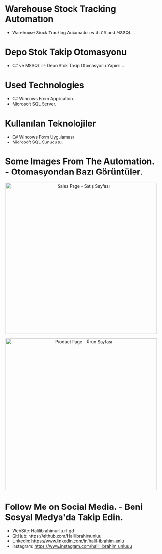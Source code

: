 # Warehouse Stock Tracking Automation
* Warehouse Stock Tracking Automation with C# and MSSQL...
# Depo Stok Takip Otomasyonu
* C# ve MSSQL ile Depo Stok Takip Otomasyonu Yapımı...

# Used Technologies
* C# Windows Form Application.
* Microsoft SQL Server.

# Kullanılan Teknolojiler
* C# Windows Form Uygulaması.
* Microsoft SQL Sunucusu.

# Some Images From The Automation. - Otomasyondan Bazı Görüntüler.

<p align="center">
  <img src="https://media-exp1.licdn.com/dms/image/C4D22AQF-f1n4hlFhOw/feedshare-shrink_800/0/1661419864169?e=1664409600&v=beta&t=yrsD-Z4RPzPQhTFB5xcygEAttgBLbeSAgE6rvtkifYI" width="500" title="Sales Page - Satış Sayfası">
</p>

<p align="center">
  <img src="https://media-exp1.licdn.com/dms/image/C4D22AQFAqrJm1AEpMQ/feedshare-shrink_800/0/1661419864276?e=1664409600&v=beta&t=F2MwatZ60CjChV3MzeNw0cpKjGnfX2HGb-dUM7X6sv4" width="500" title="Product Page - Ürün Sayfası">
</p>

# Follow Me on Social Media. - Beni Sosyal Medya'da Takip Edin.
* WebSite: Halilibrahimunlu.rf.gd
* GitHub: https://github.com/Halilibrahimunluu
* Linkedin: https://www.linkedin.com/in/halil-ibrahim-unlu
* Instagram: https://www.instagram.com/halil_ibrahim_unluuu
